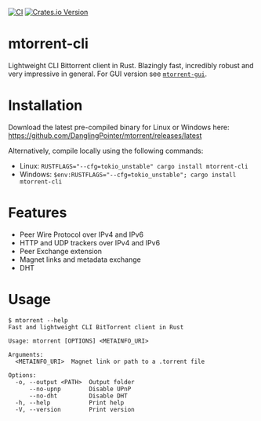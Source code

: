 [![CI](https://github.com/DanglingPointer/mtorrent/actions/workflows/ci.yml/badge.svg)](https://github.com/DanglingPointer/mtorrent/actions/workflows/ci.yml)
[![Crates.io Version](https://img.shields.io/crates/v/mtorrent-cli)](https://crates.io/crates/mtorrent-cli)

# mtorrent-cli
Lightweight CLI Bittorrent client in Rust. Blazingly fast, incredibly robust and very impressive in general. For GUI version see [`mtorrent-gui`](https://github.com/DanglingPointer/mtorrent-gui).

# Installation
Download the latest pre-compiled binary for Linux or Windows here: https://github.com/DanglingPointer/mtorrent/releases/latest

Alternatively, compile locally using the following commands:
- Linux: `RUSTFLAGS="--cfg=tokio_unstable" cargo install mtorrent-cli`
- Windows: `$env:RUSTFLAGS="--cfg=tokio_unstable"; cargo install mtorrent-cli`

# Features
- Peer Wire Protocol over IPv4 and IPv6
- HTTP and UDP trackers over IPv4 and IPv6
- Peer Exchange extension
- Magnet links and metadata exchange
- DHT

# Usage
```
$ mtorrent --help
Fast and lightweight CLI BitTorrent client in Rust

Usage: mtorrent [OPTIONS] <METAINFO_URI>

Arguments:
  <METAINFO_URI>  Magnet link or path to a .torrent file

Options:
  -o, --output <PATH>  Output folder
      --no-upnp        Disable UPnP
      --no-dht         Disable DHT
  -h, --help           Print help
  -V, --version        Print version
```